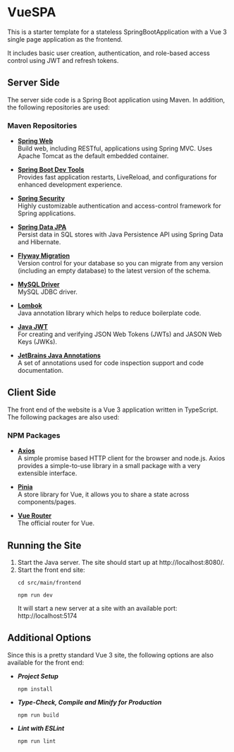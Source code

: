 # VueSPA

This is a starter template for a stateless SpringBootApplication with a Vue 3 single page application as the frontend.

It includes basic user creation, authentication, and role-based access control using JWT and refresh tokens.

## Server Side

The server side code is a Spring Boot application using Maven. In addition, the following repositories are used:

### Maven Repositories

* **[Spring Web](https://github.com/spring-projects/spring-framework)**  
  Build web, including RESTful, applications using Spring MVC. Uses Apache Tomcat as the default embedded container.

* **[Spring Boot Dev Tools](https://spring.io/projects/spring-boot)**  
Provides fast application restarts, LiveReload, and configurations for enhanced development experience.

* **[Spring Security](https://spring.io/projects/spring-security)**  
  Highly customizable authentication and access-control framework for Spring applications.

* **[Spring Data JPA](https://spring.io/projects/spring-boot)**  
  Persist data in SQL stores with Java Persistence API using Spring Data and Hibernate.

* **[Flyway Migration](https://www.red-gate.com/products/flyway/community/)**  
  Version control for your database so you can migrate from any version (including an empty database) to the latest version of the schema.

* **[MySQL Driver](http://dev.mysql.com/doc/connector-j/en/)**  
  MySQL JDBC driver.

* **[Lombok](https://projectlombok.org/)**  
Java annotation library which helps to reduce boilerplate code.

* **[Java JWT](https://github.com/jwtk/jjwt)**  
For creating and verifying JSON Web Tokens (JWTs) and JASON Web Keys (JWKs).

* **[JetBrains Java Annotations](https://github.com/JetBrains/java-annotations)**  
A set of annotations used for code inspection support and code documentation.

## Client Side

The front end of the website is a Vue 3 application written in TypeScript. The following packages are also used:

### NPM Packages

* **[Axios](https://axios-http.com/)**  
A simple promise based HTTP client for the browser and node.js. Axios provides a simple-to-use library in a small package with a very extensible interface.

* **[Pinia](https://pinia.vuejs.org/)**  
A store library for Vue, it allows you to share a state across components/pages.

* **[Vue Router](https://router.vuejs.org/)**  
The official router for Vue.

## Running the Site

1. Start the Java server. The site should start up at http://localhost:8080/.
2. Start the front end site:
	```
	cd src/main/frontend
	```
	```
	npm run dev
	```
	It will start a new server at a site with an available port: http://localhost:5174

## Additional Options

Since this is a pretty standard Vue 3 site, the following options are also available for the front end:

* ***Project Setup***  
	```
	npm install
	```

* ***Type-Check, Compile and Minify for Production***  
	```
	npm run build
	```

* ***Lint with ESLint***  
	```
	npm run lint
	```
